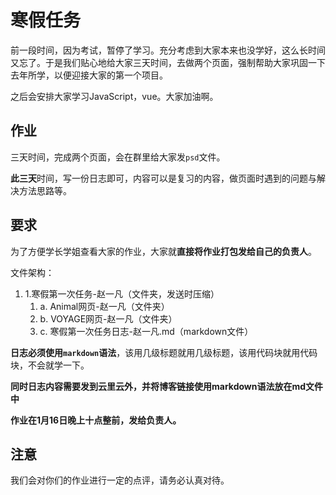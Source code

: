 # 寒假任务

前一段时间，因为考试，暂停了学习。充分考虑到大家本来也没学好，这么长时间又忘了。于是我们贴心地给大家三天时间，去做两个页面，强制帮助大家巩固一下去年所学，以便迎接大家的第一个项目。

之后会安排大家学习JavaScript，vue。大家加油啊。

## 作业

三天时间，完成两个页面，会在群里给大家发`psd`文件。

**此三天**时间，写一份日志即可，内容可以是复习的内容，做页面时遇到的问题与解决方法思路等。

## 要求

为了方便学长学姐查看大家的作业，大家就**直接将作业打包发给自己的负责人**。

文件架构：

1. 1.寒假第一次任务-赵一凡（文件夹，发送时压缩）
   1. a. Animal网页-赵一凡（文件夹）
   2. b. VOYAGE网页-赵一凡（文件夹）
   3. c. 寒假第一次任务日志-赵一凡.md（markdown文件）

**日志必须使用`markdown`语法**，该用几级标题就用几级标题，该用代码块就用代码块，不会就学一下。

**同时日志内容需要发到云里云外，并将博客链接使用markdown语法放在md文件中**

**作业在1月16日晚上十点整前，发给负责人。**

## 注意

我们会对你们的作业进行一定的点评，请务必认真对待。